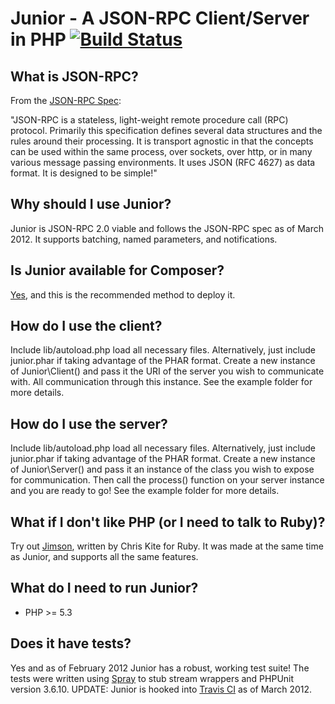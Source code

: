 # Junior - A JSON-RPC Client/Server in PHP [![Build Status](https://secure.travis-ci.org/EvilScott/junior.png)](http://travis-ci.org/EvilScott/junior)

## What is JSON-RPC?
From the [JSON-RPC Spec](http://www.jsonrpc.org/spec.html):

"JSON-RPC is a stateless, light-weight remote procedure call (RPC) protocol. Primarily this specification defines several data structures and the rules around their processing. 
It is transport agnostic in that the concepts can be used within the same process, over sockets, over http, or in many various message passing environments. It uses JSON (RFC 4627) 
as data format.
It is designed to be simple!"

## Why should I use Junior?
Junior is JSON-RPC 2.0 viable and follows the JSON-RPC spec as of March 2012. It supports batching, named parameters, and notifications.

## Is Junior available for Composer?
[Yes](https://packagist.org/packages/evilscott/junior), and this is the recommended method to deploy it.

## How do I use the client?
Include lib/autoload.php load all necessary files. Alternatively, just include junior.phar if taking advantage of the PHAR format. Create a new instance of Junior\Client() and pass it the URI of the server you wish to communicate with. All communication through this instance. See the example folder for more details.

## How do I use the server?
Include lib/autoload.php load all necessary files. Alternatively, just include junior.phar if taking advantage of the PHAR format.  Create a new instance of Junior\Server() and pass it an instance of the class you wish to expose for communication. Then call the process() function on your server instance and you are ready to go! See the example folder for more details.

## What if I don't like PHP (or I need to talk to Ruby)?
Try out [Jimson](https://github.com/chriskite/jimson), written by Chris Kite for Ruby. It was made at the same time as Junior, and supports all the same features.

## What do I need to run Junior?
* PHP >= 5.3

## Does it have tests?
Yes and as of February 2012 Junior has a robust, working test suite! The tests were written using [Spray](https://github.com/jimbojsb/spray) to stub stream wrappers and PHPUnit version 3.6.10. UPDATE: Junior is hooked into [Travis CI](http://travis-ci.org/EvilScott/junior) as of March 2012.
